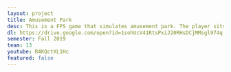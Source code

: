 ```yaml
---
layout: project
title: Amusement Park
desc: This is a FPS game that simulates amusement park. The player sits in a cart which will move automatically inside the playground. There are two scenes in this game with opposite themes. The first scene is fairy tale scene in which the player will have increasing goal for each level. The second scene is the horror scene. If the player shoot 5 targets then he/she will get level up and targets start to move. If the player is caught by any targets, then GAME OVER...
dl: https://drive.google.com/open?id=1sohUcV41RtsPxiJ20RHsDCjMMsgl974q
semester: Fall 2019
team: 13
youtube: R4KQctXL1Hc
featured: false
---
```

